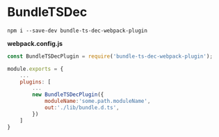 # BundleTSDec

`npm i --save-dev bundle-ts-dec-webpack-plugin`

**webpack.config.js**

```js
const BundleTSDecPlugin = require('bundle-ts-dec-webpack-plugin');

module.exports = {
    ...
    plugins: [
        ...
        new BundleTSDecPlugin({
            moduleName:'some.path.moduleName',
            out:'./lib/bundle.d.ts',
        })
    ]
}
```
